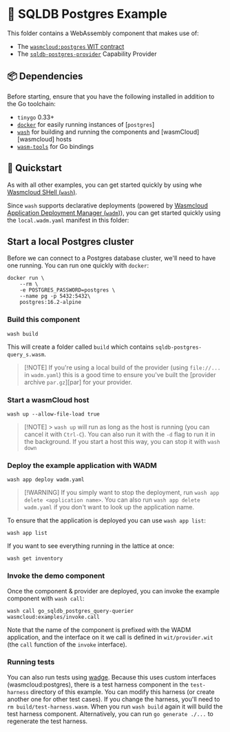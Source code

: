 # 🐘 SQLDB Postgres Example

This folder contains a WebAssembly component that makes use of:

- The [`wasmcloud:postgres` WIT contract](https://github.com/wasmCloud/wasmCloud/tree/main/wit/postgres)
- The
  [`sqldb-postgres-provider`](https://github.com/wasmCloud/wasmCloud/tree/main/crates/provider-sqldb-postgres)
  Capability Provider

## 📦 Dependencies

Before starting, ensure that you have the following installed in addition to the Go toolchain:

- `tinygo` 0.33+
- [`docker`][docker] for easily running instances of [`postgres`]
- [`wash`][wash] for building and running the components and [wasmCloud][wasmcloud] hosts
- [`wasm-tools`][wasm-tools] for Go bindings

[docker]: https://docs.docker.com
[wash]: https://wasmcloud.com/docs/installation
[wadm]: https://github.com/wasmCloud/wadm
[wasm-tools]: https://github.com/bytecodealliance/wasm-tools#installation

## 👟 Quickstart

As with all other examples, you can get started quickly by using whe [Wasmcloud SHell
(`wash`)][wash].

Since `wash` supports declarative deployments (powered by [Wasmcloud Application Deployment Manager
(`wadm`)][wadm]), you can get started quickly using the `local.wadm.yaml` manifest in this folder:

## Start a local Postgres cluster

Before we can connect to a Postgres database cluster, we'll need to have one running. You can run
one quickly with `docker`:

```console
docker run \
    --rm \
    -e POSTGRES_PASSWORD=postgres \
    --name pg -p 5432:5432\
    postgres:16.2-alpine
```

### Build this component

```console
wash build
```

This will create a folder called `build` which contains `sqldb-postgres-query_s.wasm`.

> [!NOTE] If you're using a local build of the provider (using `file://...` in `wadm.yaml`) this is
> a good time to ensure you've built the [provider archive `par.gz`][par] for your provider.

### Start a wasmCloud host

```console
wash up --allow-file-load true
```

> [!NOTE] > `wash up` will run as long as the host is running (you can cancel it with `Ctrl-C`). You
> can also run it with the `-d` flag to run it in the background. If you start a host this way, you
> can stop it with `wash down`

### Deploy the example application with WADM

```console
wash app deploy wadm.yaml
```

> [!WARNING] If you simply want to stop the deployment, run `wash app delete <application name>`.
> You can also run `wash app delete wadm.yaml` if you don't want to look up the application name.

To ensure that the application is deployed you can use `wash app list`:

```console
wash app list
```

If you want to see everything running in the lattice at once:

```console
wash get inventory
```

### Invoke the demo component

Once the component & provider are deployed, you can invoke the example component with `wash call`:

```console
wash call go_sqldb_postgres_query-querier wasmcloud:examples/invoke.call
```

Note that the name of the component is prefixed with the WADM application, and the interface on it
we call is defined in `wit/provider.wit` (the `call` function of the `invoke` interface).

### Running tests

You can also run tests using [wadge](https://github.com/wasmCloud/wadge). Because this uses custom
interfaces (wasmcloud:postgres), there is a test harness component in the `test-harness` directory
of this example. You can modify this harness (or create another one for other test cases). If you
change the harness, you'll need to `rm build/test-harness.wasm`. When you run `wash build` again it
will build the test harness component. Alternatively, you can run `go generate ./...` to regenerate
the test harness.
